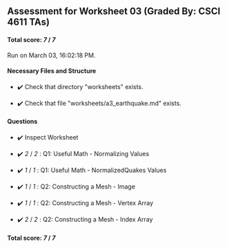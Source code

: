 ## Assessment for Worksheet 03 (Graded By: CSCI 4611 TAs)

#### Total score: _7_ / _7_

Run on March 03, 16:02:18 PM.


#### Necessary Files and Structure

+ :heavy_check_mark:  Check that directory "worksheets" exists.

+ :heavy_check_mark:  Check that file "worksheets/a3_earthquake.md" exists.


#### Questions

+ :heavy_check_mark:  Inspect Worksheet



+ :heavy_check_mark:  _2_ / _2_ :  Q1: Useful Math - Normalizing Values

    

+ :heavy_check_mark:  _1_ / _1_ :  Q1: Useful Math - NormalizedQuakes Values

    

+ :heavy_check_mark:  _1_ / _1_ :  Q2: Constructing a Mesh - Image

    

+ :heavy_check_mark:  _1_ / _1_ :  Q2: Constructing a Mesh - Vertex Array

    

+ :heavy_check_mark:  _2_ / _2_ :  Q2: Constructing a Mesh - Index Array

    

#### Total score: _7_ / _7_

